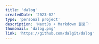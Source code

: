 ```yaml
---
title: 'dalog'
createdDate: '2023-02'
type: 'personal project'
description: 'NextJs + Markdown 블로그'
thumbnail: 'dalog.png'
link: 'https://github.com/dalgit/dalog'
---
```

